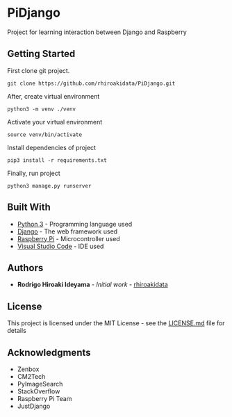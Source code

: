 # PiDjango

Project for learning interaction between Django and Raspberry

## Getting Started

First clone git project.

```
git clone https://github.com/rhiroakidata/PiDjango.git
```

After, create virtual environment

```
python3 -m venv ./venv
```

Activate your virtual environment

```
source venv/bin/activate
```

Install dependencies of project

```
pip3 install -r requirements.txt
```

Finally, run project

```
python3 manage.py runserver
```

## Built With

* [Python 3](https://www.python.org/) - Programming language used
* [Django](https://docs.djangoproject.com/en/2.2/) - The web framework used
* [Raspberry Pi](https://www.raspberrypi.org/documentation/) - Microcontroller used
* [Visual Studio Code](https://code.visualstudio.com/docs) - IDE used

## Authors

* **Rodrigo Hiroaki Ideyama** - *Initial work* - [rhiroakidata](https://github.com/rhiroakidata)

## License

This project is licensed under the MIT License - see the [LICENSE.md](LICENSE.md) file for details

## Acknowledgments

* Zenbox
* CM2Tech
* PyImageSearch
* StackOverflow
* Raspberry Pi Team
* JustDjango

